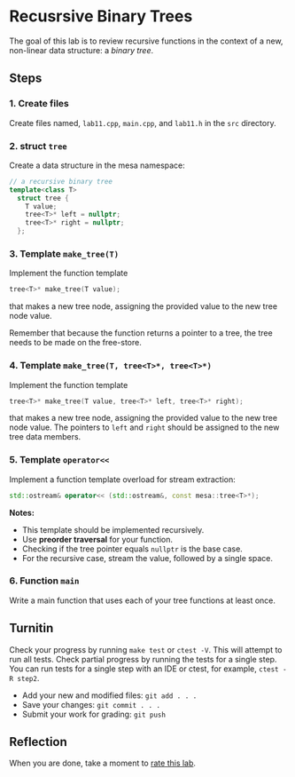 # Recusrsive Binary Trees

The goal of this lab is to review recursive functions
in the context of a new, non-linear data structure:
a *binary tree*.

## Steps

### 1. Create files
Create files named, `lab11.cpp`, `main.cpp`, and `lab11.h`
in the `src` directory.

### 2. struct `tree`
Create a data structure in the mesa namespace:

```cpp
// a recursive binary tree
template<class T>
  struct tree {
    T value;
    tree<T>* left = nullptr;
    tree<T>* right = nullptr;
  };
```

### 3. Template `make_tree(T)`
Implement the function template 

```cpp
tree<T>* make_tree(T value);
```

that makes a new tree node, assigning the provided value to
the new tree node value.

Remember that because the function returns a pointer to a tree,
the tree needs to be made on the free-store.

### 4. Template `make_tree(T, tree<T>*, tree<T>*)`
Implement the function template 

```cpp
tree<T>* make_tree(T value, tree<T>* left, tree<T>* right);
```

that makes a new tree node, assigning the provided value to
the new tree node value.
The pointers to `left` and `right` should be assigned to the
new tree data members.

### 5. Template `operator<<`
Implement a function template overload for stream extraction:

```cpp
std::ostream& operator<< (std::ostream&, const mesa::tree<T>*);
```

**Notes:**

- This template should be implemented recursively.
- Use **preorder traversal** for your function.
- Checking if the tree pointer equals `nullptr` is the base case.
- For the recursive case, stream the value, followed by a single space.

### 6. Function `main`
Write a main function that uses each of your tree functions at least once.

## Turnitin
Check your progress by running `make test` or `ctest -V`.
This will attempt to run all tests.
Check partial progress by running the tests for a single step.
You can run tests for a single step with an IDE or ctest,
for example, `ctest -R step2`.

- Add your new and modified files: `git add . . . `
- Save your changes: `git commit . . . `
- Submit your work for grading: `git push`

## Reflection
When you are done, take a moment to 
[rate this lab](https://forms.gle/ASDJ9brgyqP7RyJy6).
